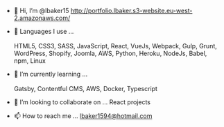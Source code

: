 - 👋 Hi, I’m @lbaker15
  http://portfolio.lbaker.s3-website.eu-west-2.amazonaws.com/
  
- 👀 Languages I use ... <br><br>
  HTML5, CSS3, SASS, JavaScript, React, VueJs, Webpack, Gulp, Grunt, WordPress, Shopify, Joomla, AWS, Python, Heroku, NodeJs, Babel, npm, Linux

- 🌱 I’m currently learning ... <br><br>
  Gatsby, Contentful CMS, AWS, Docker, Typescript

- 💞️ I’m looking to collaborate on ...
  React projects
  
- 📫 How to reach me ...
  lbaker1594@hotmail.com

